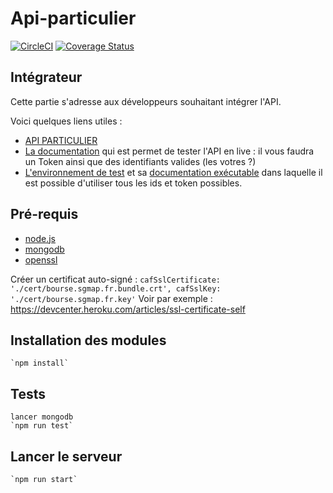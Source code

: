 # Api-particulier
[![CircleCI](https://circleci.com/gh/sgmap/api-particulier.svg?style=svg)](https://circleci.com/gh/sgmap/api-particulier)
[![Coverage Status](https://coveralls.io/repos/github/sgmap/api-particulier/badge.svg?branch=tokenAsConf)](https://coveralls.io/github/sgmap/api-particulier?branch=tokenAsConf)

## Intégrateur

Cette partie s'adresse aux développeurs souhaitant intégrer l'API.

Voici quelques liens utiles :

 * [API PARTICULIER](https://apiparticulier.sgmap.fr)
 * [La documentation](https://apiparticulier.sgmap.fr/docs) qui est permet de
 tester l'API en live : il vous faudra un Token ainsi que des identifiants
 valides (les votres ?)
 * [L'environnement de test](https://apiparticulier-mock.sgmap.fr/api/ping) et
 sa [documentation exécutable](https://apiparticulier-mock.sgmap.fr/docs) dans
 laquelle il est possible d'utiliser tous les ids et token possibles.


## Pré-requis

* [node.js](http://nodejs.org)
* [mongodb](http://www.mongodb.com)
* [openssl](http://www.openssl.org)

Créer un certificat auto-signé :
`cafSslCertificate: './cert/bourse.sgmap.fr.bundle.crt',
cafSslKey: './cert/bourse.sgmap.fr.key'` Voir par exemple : https://devcenter.heroku.com/articles/ssl-certificate-self


## Installation des modules

    `npm install`

## Tests

    lancer mongodb
    `npm run test`

## Lancer le serveur

    `npm run start`
